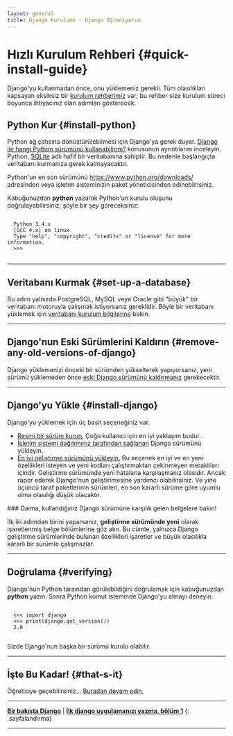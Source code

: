 ```yaml
---
layout: general
title: Django Kurulumu - Django Öğreniyorum
---
```


# Hızlı Kurulum Rehberi {#quick-install-guide}

Django'yu kullanmadan önce, onu yüklemeniz gerekli. Tüm olasılıkları kapsayan eksiksiz bir [kurulum rehberimiz](/en/2.0/topics/install/) var; bu rehber size kurulum süreci boyunca ihtiyacınız olan adımları gösterecek.

## Python Kur {#install-python}

Python ağ çatısına dönüştürülebilmesi için Django'ya gerek duyar. [Django ile hangi Python sürümünü kullanabilirim?](/en/2.0/faq/install/#faq-python-version-support) konusunun ayrıntılarını inceleyin. Python, [SQLite](https://sqlite.org/) adlı hafif bir veritabanına sahiptir. Bu nedenle başlangıçta veritabanı kurmanıza gerek kalmayacaktır.

Python'un en son sürümünü <a href="https://www.python.org/downloads/">https://www.python.org/downloads/</a> adresinden veya işletim sisteminizin paket yöneticisinden edinebilrisiniz.

Kabuğunuzdan **python** yazarak Python'un kurulu oluşunu doğrulayabilirsiniz; şöyle bir şey göreceksiniz:

  <pre data-gnl="1 1p"><code class="language-python">
  Python 3.4.x
  [GCC 4.x] on linux
  Type "help", "copyright", "credits" or "license" for more information.
  &gt;&gt;&gt;
  </code></pre>

<hr>

## Veritabanı Kurmak {#set-up-a-database}

Bu adım yalnızda PostgreSQL, MySQL veya Oracle gibi "büyük" bir veritabanı motoruyla çalışmak istiyorsanız gereklidir. Böyle bir veritabanı yüklemek için [veritabanı kurulum bilgilerine](/en/2.0/topics/install/#database-installation) bakın.

<hr>

## Django'nun Eski Sürümlerini Kaldırın {#remove-any-old-versions-of-django}

Django yüklemenizi önceki bir sürümden yükselterek yapıyorsanız, yeni sürümü yüklemeden önce [eski Django sürümünü kaldırmanız](/en/2.0/topics/install/#removing-old-versions-of-django) gerekecektir.

<hr>

## Django'yu Yükle {#install-django}

Django'yu yüklemek için üç basit seçeneğiniz var.

- [Resmi bir sürüm kurun.](/en/2.0/topics/install/#installing-official-release) Çoğu kullanıcı için en iyi yaklaşım budur.
- [İşletim sistemi dağıtımınız tarafından sağlanan](/en/2.0/topics/install/#installing-distribution-package) Django sürümünü yükleyin.
- [En iyi geliştirme sürümünü yükleyin.](/en/2.0/topics/install/#installing-development-version) Bu seçenek en iyi ve en yeni özellikleri isteyen ve yeni kodları çalıştırmaktan çekinmeyen meraklıları içindir. Geliştirme sürümünde yeni hatalarla karşılaşmanız olasıdır. Ancak rapor ederek Django'nun geliştirimesine yardımcı olabilirsiniz. Ve yine üçüncü taraf paketlerinin sürümleri, en son kararlı sürüme göre uyumlu olma olasılığı düşük olacaktır.

<div data-bilget="genel" markdown="1">
### Daima, kullandığınız Django sürümüne karşılık gelen belgelere bakın!

İlk iki adımdan birini yaparsanız, **geliştirme sürümünde yeni** olarak işaretlenmiş belge bölümlerine göz atın. Bu cümle, yalnızca Django geliştirme sürümlerinde bulunan özellikleri işaretler ve büyük olasılıkla kararlı bir sürümle çalışmazlar.
</div>

<hr>

## Doğrulama {#verifying}

Django'nun Python taraından görülebildiğini doğrulamak için kabuğunuzdan **python** yazın. Sonra Python komut isteminde Django'yu almayı deneyin:

  <pre data-gnl="1 1p"><code class="language-python">
  &lt;&lt;&lt; import django
  &lt;&lt;&lt; print(django.get_version())
  2.0
  </code></pre>

Sizde Django'nun başka bir sürümü kurulu olabilir.

<hr>

## İşte Bu Kadar! {#that-s-it}

Öğreticiye geçebilirsiniz... [Buradan devam edin.](/en/2.0/intro/tutorial01/)

<hr>

[**Bir bakışta Django**](/en/2.0/intro/overview/) | [**İlk django uygulamanızı yazma, bölüm 1**](/en/2.0/intro/tutorial01/)
{: .sayfalandırma}

<hr>
